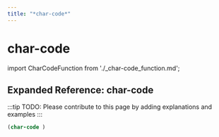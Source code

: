 ```yaml
---
title: "*char-code*"
---
```


# char-code

import CharCodeFunction from './_char-code_function.md';

<CharCodeFunction />

## Expanded Reference: char-code

:::tip
TODO: Please contribute to this page by adding explanations and examples
:::

```lisp
(char-code )
```

